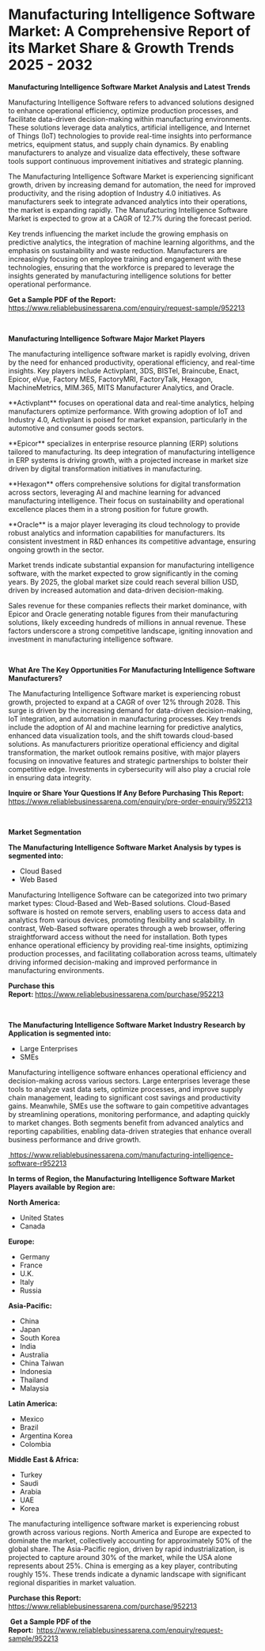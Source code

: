 <p><h1>Manufacturing Intelligence Software Market: A Comprehensive Report of its Market Share & Growth Trends 2025 - 2032</h1></p><p><strong>Manufacturing Intelligence Software Market Analysis and Latest Trends</strong></p>
<p><p>Manufacturing Intelligence Software refers to advanced solutions designed to enhance operational efficiency, optimize production processes, and facilitate data-driven decision-making within manufacturing environments. These solutions leverage data analytics, artificial intelligence, and Internet of Things (IoT) technologies to provide real-time insights into performance metrics, equipment status, and supply chain dynamics. By enabling manufacturers to analyze and visualize data effectively, these software tools support continuous improvement initiatives and strategic planning.</p><p>The Manufacturing Intelligence Software Market is experiencing significant growth, driven by increasing demand for automation, the need for improved productivity, and the rising adoption of Industry 4.0 initiatives. As manufacturers seek to integrate advanced analytics into their operations, the market is expanding rapidly. The Manufacturing Intelligence Software Market is expected to grow at a CAGR of 12.7% during the forecast period. </p><p>Key trends influencing the market include the growing emphasis on predictive analytics, the integration of machine learning algorithms, and the emphasis on sustainability and waste reduction. Manufacturers are increasingly focusing on employee training and engagement with these technologies, ensuring that the workforce is prepared to leverage the insights generated by manufacturing intelligence solutions for better operational performance.</p></p>
<p><strong>Get a Sample PDF of the Report:&nbsp;</strong> <a href="https://www.reliablebusinessarena.com/enquiry/request-sample/952213?utm_campaign=2102&utm_medium=2&utm_source=Github&utm_content=ia&utm_term=17042025&utm_id=manufacturing-intelligence-software">https://www.reliablebusinessarena.com/enquiry/request-sample/952213</a></p>
<p>&nbsp;</p>
<p><strong>Manufacturing Intelligence Software Major Market Players</strong></p>
<p><p>The manufacturing intelligence software market is rapidly evolving, driven by the need for enhanced productivity, operational efficiency, and real-time insights. Key players include Activplant, 3DS, BISTel, Braincube, Enact, Epicor, eVue, Factory MES, FactoryMRI, FactoryTalk, Hexagon, MachineMetrics, MIM.365, MITS Manufacturer Analytics, and Oracle.</p><p>**Activplant** focuses on operational data and real-time analytics, helping manufacturers optimize performance. With growing adoption of IoT and Industry 4.0, Activplant is poised for market expansion, particularly in the automotive and consumer goods sectors.</p><p>**Epicor** specializes in enterprise resource planning (ERP) solutions tailored to manufacturing. Its deep integration of manufacturing intelligence in ERP systems is driving growth, with a projected increase in market size driven by digital transformation initiatives in manufacturing.</p><p>**Hexagon** offers comprehensive solutions for digital transformation across sectors, leveraging AI and machine learning for advanced manufacturing intelligence. Their focus on sustainability and operational excellence places them in a strong position for future growth.</p><p>**Oracle** is a major player leveraging its cloud technology to provide robust analytics and information capabilities for manufacturers. Its consistent investment in R&D enhances its competitive advantage, ensuring ongoing growth in the sector.</p><p>Market trends indicate substantial expansion for manufacturing intelligence software, with the market expected to grow significantly in the coming years. By 2025, the global market size could reach several billion USD, driven by increased automation and data-driven decision-making.</p><p>Sales revenue for these companies reflects their market dominance, with Epicor and Oracle generating notable figures from their manufacturing solutions, likely exceeding hundreds of millions in annual revenue. These factors underscore a strong competitive landscape, igniting innovation and investment in manufacturing intelligence software.</p></p>
<p>&nbsp;</p>
<p><strong>What Are The Key Opportunities For Manufacturing Intelligence Software Manufacturers?</strong></p>
<p><p>The Manufacturing Intelligence Software market is experiencing robust growth, projected to expand at a CAGR of over 12% through 2028. This surge is driven by the increasing demand for data-driven decision-making, IoT integration, and automation in manufacturing processes. Key trends include the adoption of AI and machine learning for predictive analytics, enhanced data visualization tools, and the shift towards cloud-based solutions. As manufacturers prioritize operational efficiency and digital transformation, the market outlook remains positive, with major players focusing on innovative features and strategic partnerships to bolster their competitive edge. Investments in cybersecurity will also play a crucial role in ensuring data integrity.</p></p>
<p><strong>Inquire or Share Your Questions If Any Before Purchasing This Report:</strong> <a href="https://www.reliablebusinessarena.com/enquiry/pre-order-enquiry/952213?utm_campaign=2102&utm_medium=2&utm_source=Github&utm_content=ia&utm_term=17042025&utm_id=manufacturing-intelligence-software">https://www.reliablebusinessarena.com/enquiry/pre-order-enquiry/952213</a></p>
<p>&nbsp;</p>
<p><strong>Market Segmentation</strong></p>
<p><strong>The Manufacturing Intelligence Software Market Analysis by types is segmented into:</strong></p>
<p><ul><li>Cloud Based</li><li>Web Based</li></ul></p>
<p><p>Manufacturing Intelligence Software can be categorized into two primary market types: Cloud-Based and Web-Based solutions. Cloud-Based software is hosted on remote servers, enabling users to access data and analytics from various devices, promoting flexibility and scalability. In contrast, Web-Based software operates through a web browser, offering straightforward access without the need for installation. Both types enhance operational efficiency by providing real-time insights, optimizing production processes, and facilitating collaboration across teams, ultimately driving informed decision-making and improved performance in manufacturing environments.</p></p>
<p><strong>Purchase this Report:&nbsp;</strong><a href="https://www.reliablebusinessarena.com/purchase/952213?utm_campaign=2102&utm_medium=2&utm_source=Github&utm_content=ia&utm_term=17042025&utm_id=manufacturing-intelligence-software">https://www.reliablebusinessarena.com/purchase/952213</a></p>
<p>&nbsp;</p>
<p><strong>The Manufacturing Intelligence Software Market Industry Research by Application is segmented into:</strong></p>
<p><ul><li>Large Enterprises</li><li>SMEs</li></ul></p>
<p><p>Manufacturing intelligence software enhances operational efficiency and decision-making across various sectors. Large enterprises leverage these tools to analyze vast data sets, optimize processes, and improve supply chain management, leading to significant cost savings and productivity gains. Meanwhile, SMEs use the software to gain competitive advantages by streamlining operations, monitoring performance, and adapting quickly to market changes. Both segments benefit from advanced analytics and reporting capabilities, enabling data-driven strategies that enhance overall business performance and drive growth.</p></p>
<p><a href="https://www.reliablebusinessarena.com/manufacturing-intelligence-software-r952213?utm_campaign=2102&utm_medium=2&utm_source=Github&utm_content=ia&utm_term=17042025&utm_id=manufacturing-intelligence-software">&nbsp;https://www.reliablebusinessarena.com/manufacturing-intelligence-software-r952213</a></p>
<p><strong>In terms of Region, the Manufacturing Intelligence Software Market Players available by Region are:</strong></p>
<p>
    <p> <strong> North America: </strong>
        <ul>
            <li>United States</li>
            <li>Canada</li>
        </ul>
        </p> 
    <p> <strong> Europe: </strong>
        <ul>
            <li>Germany</li>
            <li>France</li>
            <li>U.K.</li>
            <li>Italy</li>
            <li>Russia</li>
        </ul>
        </p> 
    <p> <strong> Asia-Pacific: </strong>
        <ul>
            <li>China</li>
            <li>Japan</li>
            <li>South Korea</li>
            <li>India</li>
            <li>Australia</li>
            <li>China Taiwan</li>
            <li>Indonesia</li>
            <li>Thailand</li>
            <li>Malaysia</li>
        </ul>
        </p> 
    <p> <strong> Latin America: </strong>
        <ul>
            <li>Mexico</li>
            <li>Brazil</li>
            <li>Argentina Korea</li>
            <li>Colombia</li>
        </ul>
        </p> 
    <p> <strong> Middle East & Africa: </strong>
        <ul>
            <li>Turkey</li>
            <li>Saudi</li>
            <li>Arabia</li>
            <li>UAE</li>
            <li>Korea</li>
        </ul>
    </p>
    </p>
<p><p>The manufacturing intelligence software market is experiencing robust growth across various regions. North America and Europe are expected to dominate the market, collectively accounting for approximately 50% of the global share. The Asia-Pacific region, driven by rapid industrialization, is projected to capture around 30% of the market, while the USA alone represents about 25%. China is emerging as a key player, contributing roughly 15%. These trends indicate a dynamic landscape with significant regional disparities in market valuation.</p></p>
<p><strong>Purchase this Report: </strong><a href="https://www.reliablebusinessarena.com/purchase/952213?utm_campaign=2102&utm_medium=2&utm_source=Github&utm_content=ia&utm_term=17042025&utm_id=manufacturing-intelligence-software">https://www.reliablebusinessarena.com/purchase/952213</a></p>
<p>&nbsp;<strong>Get a Sample PDF of the Report:&nbsp;&nbsp;</strong><a href="https://www.reliablebusinessarena.com/enquiry/request-sample/952213?utm_campaign=2102&utm_medium=2&utm_source=Github&utm_content=ia&utm_term=17042025&utm_id=manufacturing-intelligence-software">https://www.reliablebusinessarena.com/enquiry/request-sample/952213</a></p>
<p><strong></strong></p>
<p><p></p><p></p><p></p></p>